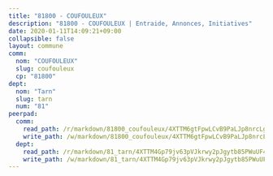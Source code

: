```yaml
---
title: "81800 - COUFOULEUX"
description: "81800 - COUFOULEUX | Entraide, Annonces, Initiatives"
date: 2020-01-11T14:09:21+09:00
collapsible: false
layout: commune
comm:
  nom: "COUFOULEUX"
  slug: coufouleux
  cp: "81800"
dept:
  nom: "Tarn"
  slug: tarn
  num: "81"
peerpad:
  comm:
    read_path: /r/markdown/81800_coufouleux/4XTTM6gtFpwLCvB9PaLJp8nrcLghxy9V1TP2ojn64QULTi22B
    write_path: /w/markdown/81800_coufouleux/4XTTM6gtFpwLCvB9PaLJp8nrcLghxy9V1TP2ojn64QULTi22B-K3TgU8Q38NMTiqE9rPxtk7imNfoHKxMLagB1ShEza2N7ogmt6RN2MULajXc7wTwUuKTgETAYGG8bEaAhicp2fJYrU6BWBV9kc2RsyXMdGpWBpqLJhbvQi98rDSYHE5Z4hR3WbHgT
  dept:
    read_path: /r/markdown/81_tarn/4XTTM4Gp79jv63pVJkrwy2pJgytb85PWuUF46qZV3RNcf9bTY
    write_path: /w/markdown/81_tarn/4XTTM4Gp79jv63pVJkrwy2pJgytb85PWuUF46qZV3RNcf9bTY-K3TgUQULAfYZTaNEYQn663imu6tLJ5XUSYV3bG6y2QwZHe2hiw5KiHgnyL8wpzhjjRKSLQVjHCuMHvPTtVgD4tm7BFQTVwqLNiZgb8d93Riu34VNq5t6eFocUS5Ezct8i9MJtUHQ
---
```


